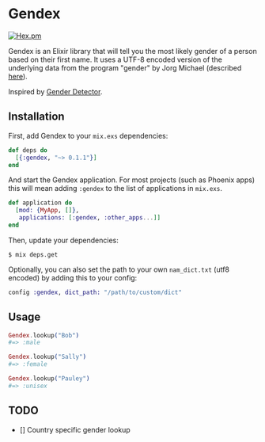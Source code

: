 # Gendex

[![Hex.pm](https://img.shields.io/hexpm/v/gendex.svg?style=flat-square)](https://hex.pm/packages/gendex)

Gendex is an Elixir library that will tell you the most likely gender of a person based on their first name.
It uses a UTF-8 encoded version of the underlying data from the program "gender" by Jorg Michael (described [here](http://www.autohotkey.com/community/viewtopic.php?t=22000)).

Inspired by [Gender Detector](https://github.com/bmuller/gender_detector).

## Installation

First, add Gendex to your `mix.exs` dependencies:

```elixir
def deps do
  [{:gendex, "~> 0.1.1"}]
end
```

And start the Gendex application. For most projects (such as
Phoenix apps) this will mean adding `:gendex` to the list of applications in
`mix.exs`.

```elixir
def application do
  [mod: {MyApp, []},
   applications: [:gendex, :other_apps...]]
end
```

Then, update your dependencies:

```sh-session
$ mix deps.get
```

Optionally, you can also set the path to your own `nam_dict.txt` (utf8 encoded)
by adding this to your config:

```elixir
config :gendex, dict_path: "/path/to/custom/dict"
```

## Usage

```elixir
Gendex.lookup("Bob")
#=> :male

Gendex.lookup("Sally")
#=> :female

Gendex.lookup("Pauley")
#=> :unisex
```

## TODO

- [] Country specific gender lookup
